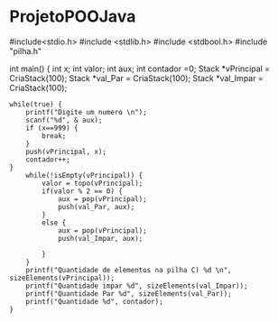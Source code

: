 # ProjetoPOOJava
#include<stdio.h>
#include <stdlib.h>
#include <stdbool.h>
#include "pilha.h"


int main() {
	int x;
	int valor;
	int aux;
	int contador =0;
	Stack *vPrincipal = CriaStack(100);
	Stack *val_Par = CriaStack(100);
	Stack *val_Impar = CriaStack(100);


	while(true) {
		printf("Digite um numero \n");
		scanf("%d", & aux);
		if (x==999) {
			break;
		}
		push(vPrincipal, x);
        contador++;
	}   
		while(!isEmpty(vPrincipal)) {
			valor = topo(vPrincipal);
			if(valor % 2 == 0) {
				aux = pop(vPrincipal);
				push(val_Par, aux);
			}
			else {
				aux = pop(vPrincipal);
				push(val_Impar, aux);

			}
		}
		printf("Quantidade de elementos na pilha C) %d \n", sizeElements(vPrincipal));
		printf("Quantidade impar %d", sizeElements(val_Impar));
		printf("Quantidade Par %d", sizeElements(val_Par));
		printf("Quantidade %d", contador);
	}
